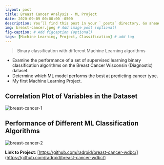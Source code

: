 ```yaml
---
layout: post
title: Breast Cancer Analysis - ML Project
date: 2020-09-09 00:00:00 -0500
description: You’ll find this post in your `_posts` directory. Go ahead and edit it and re-build the site to see your changes. # Add post description (optional)
img: breast-cancer.jpeg # Add image post (optional)
fig-caption: # Add figcaption (optional)
tags: [Machine Learning, Project, Classification] # add tag
---
```


> Binary classification with different Machine Learning algorithms

* Examine the performance of a set of supervised learning binary classification algorithms on the Breast Cancer Wisconsin (Diagnostic) dataset.
* Determine which ML model performs the best at predicting cancer type.
* My first Machine Learning Project.

## Correlation Plot of Variables in the Dataset
![breast-cancer-1]({{site.baseurl}}/assets/img/breast-cancer-heatmap.png)

## Performance of Different ML Classification Algorithms
![breast-cancer-2]({{site.baseurl}}/assets/img/breast-cancer-model-perform.png)

**Link to Project**: [https://github.com/radroid/breast-cancer-wdbc/](https://github.com/radroid/breast-cancer-wdbc/)
